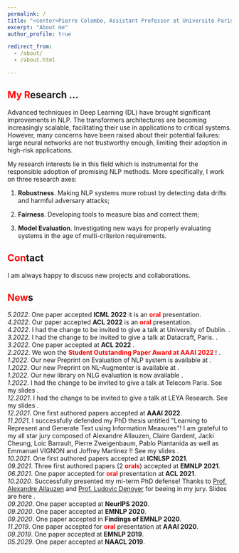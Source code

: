 ```yaml
---
permalink: / 
title: "<center>Pierre Colombo, Assistant Professor at Université Paris Saclay </center>"
excerpt: "About me"
author_profile: true

redirect_from:
  - /about/
  - /about.html

---
```



<span style="color:red">My R</span>esearch ...
------
Advanced techniques in Deep Learning (DL) have brought significant improvements in NLP. The transformers architectures are becoming increasingly scalable, facilitating their use in applications to critical systems. However, many concerns have been raised about their potential failures: large neural networks are not trustworthy enough, limiting their
adoption in high-risk applications. 

My research interests lie in this field which is instrumental for the responsible adoption of promising NLP methods. More specifically, I work on three research axes:

1. **Robustness**. Making NLP systems more robust by detecting data drifts and harmful adversary attacks;

2. **Fairness**. Developing tools to measure bias and correct them;

3. **Model Evaluation**. Investigating new ways for properly evaluating systems in the age of multi-criterion requirements.


<span style="color:red">Con</span>tact
------
I am always happy to discuss new projects and collaborations.


<span style="color:red">New</span>s
------
*5.2022*. One  paper accepted **ICML 2022** it is an **<span style="color:red">oral</span>** presentation.<br>
*4.2022*. Our  paper accepted **ACL 2022** is an **<span style="color:red">oral</span>** presentation.<br>
*4.2022*.   I had the change to be invited to give a talk at University of Dublin.  <a href=""><i class="fab fa-slideshare"> </i></a>.<br>
*3.2022*.  I had the change to be invited to give a talk at Datacraft, Paris. <a href=""><i class="fab fa-slideshare"> </i></a>.<br>
*3.2022*. One paper accepted at **ACL 2022**  <a href=""><i class="fas fa-book"> </i></a>.<br>
*2.2022*. We won the **<span style="color:red">Student Outstanding Paper Award at AAAI 2022 </span>** ! <a href="https://aaai.org/Conferences/AAAI-22/wp-content/uploads/2022/02/AAAI-22-Paper-Awards.pdf"><i class="fas fa-book"> </i></a>.<br>
*1.2022*. Our new Preprint on Evaluation of NLP system is available at <a href="https://arxiv.org/abs/2202.03799"><i class="fas fa-book"></i></a> <a href="https://github.com/PierreColombo/RankingNLPSystems"><i class="fab fa-github"></i></a>  .<br>
*1.2022*. Our new Preprint on NL-Augmenter is available at <a href="https://arxiv.org/abs/2112.02721"><i class="fas fa-book"></i></a> <a href="https://github.com/GEM-benchmark/NL-Augmenter"><i class="fab fa-github"></i></a>  .<br>
*1.2022*. Our new library on NLG evaluation is now available <a href="https://github.com/PierreColombo/nlg_eval_via_simi_measures/"><i class="fab fa-github"></i></a>.<br>
*1.2022*. I had the change to be invited to give a talk at Telecom Paris. See my slides  <a href="https://pierrecolombo.github.io//files/dsai.pdf"><i class="fab fa-slideshare"></i></a>.<br>
*12.2021*. I had the change to be invited to give a talk at LEYA Research. See my slides  <a href="https://pierrecolombo.github.io//files/metrics.pdf"><i class="fab fa-slideshare"></i></a>.<br>
*12.2021*. One first authored papers  <a href="https://arxiv.org/pdf/2112.01589.pdf"><i class="fas fa-book"></i></a>
accepted at **AAAI 2022**.  <br>
*11.2021*. I successfully defended my PhD thesis untitled "Learning to Represent and Generate Text using Information
Measures"! I am grateful to my all star jury composed of Alexandre Allauzen, Claire Gardent, Jacki Cheung, Loic
Barrault, Pierre Zweigenbaum, Pablo Piantanida as well as Emmanuel VIGNON and Joffrey Martinez !! See my slides <a href="https://pierrecolombo.github.io//files/phd_defense.pdf"><i class="fab fa-slideshare"></i></a>. <br>
*10.2021*. One first authored papers  <a href="https://arxiv.org/abs/2109.00922"><i class="fas fa-book"></i></a> accepted
at **ICNLSP 2021**.  <br>
*09.2021*. Three first authored papers (2 <span style="color:red">**orals**</span>) <a href="https://arxiv.org/abs/2109.00922"><i class="fas fa-book"></i></a>  <a href="https://arxiv.org/abs/2108.12463"><i class="fas fa-book"></i></a>  <a href="https://arxiv.org/abs/2108.12465"><i class="fas fa-book"></i></a>
accepted at **EMNLP 2021**.  <br>
*06.2021*. One paper <a href="https://arxiv.org/abs/2105.02685"><i class="fas fa-book"></i></a>   accepted
for <span style="color:red">**oral**</span> presentation at **ACL 2021**.     <br>
*10.2020*. Successfully presented my mi-term PhD defense! Thanks to [Prof. Alexandre Allauzen](https://allauzen.github.io/)
and [Prof. Ludovic Denoyer](http://www-connex.lip6.fr/~denoyer/wordpress/) for beeing in my jury. Slides are here <a href="https://pierrecolombo.github.io//files/mi-parcours.pdf"><i class="fab fa-slideshare"></i></a>.   <br>
*09.2020*. One paper  <a href="https://arxiv.org/abs/2003.11593"><i class="fas fa-book"></i></a>  accepted at **NeurIPS
2020**.   <br>
*09.2020*. One paper <a href="https://arxiv.org/abs/2009.11340"><i class="fas fa-book"></i></a>   accepted at **EMNLP
2020**.   <br>
*09.2020*. One paper <a href="https://arxiv.org/abs/2009.11152"><i class="fas fa-book"></i></a>   accepted in **Findings of
EMNLP 2020**.   <br>
*11.2019*. One paper <a href="https://arxiv.org/abs/2002.08801"><i class="fas fa-book"></i></a> accepted
for <span style="color:red">**oral**</span> presentation at **AAAI 2020**.    <br>
*09.2019*. One paper  <a href="https://arxiv.org/pdf/1908.11216.pdf"><i class="fas fa-book"></i></a>   accepted at **EMNLP
2019**.   <br>
*05.2029*. One paper  <a href="https://arxiv.org/abs/1904.02793"><i class="fas fa-book"></i></a>  accepted at **NAACL
2019**.   <br>



